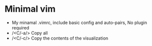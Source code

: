 # Minimal vim
+ My minamal .vimrc, include basic config and auto-pairs, No plugin required
+ /<C/-a/> Copy all
+ /<C/-c/> Copy the contents of the visualization
